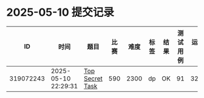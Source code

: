 # 2025-05-10 提交记录

 | ID | 时间 | 题目 | 比赛 | 难度 | 标签 | 结果 | 测试用例 | 运行时间 | 内存消耗 |
 |----|------|-----|-----|------|-----|------|---------|--------|----------|
 | 319072243 | 2025-05-10  22:29:31 | [Top Secret Task](https://codeforces.com/problemset/problem/590/D) | 590 | 2300 | dp | OK | 91 | 327ms | 58400KB |